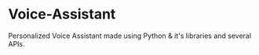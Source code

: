# Voice-Assistant
Personalized Voice Assistant made using Python &amp; it's libraries and several APIs.
